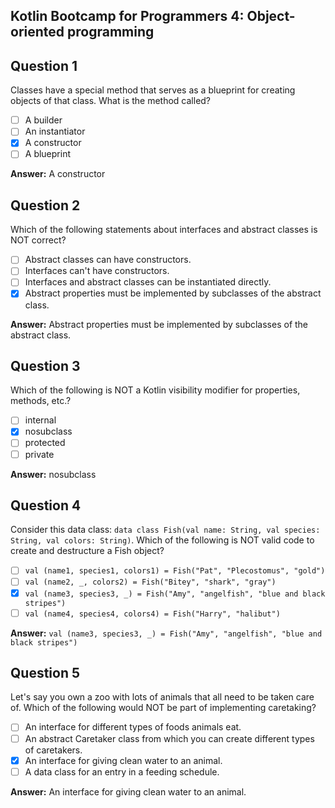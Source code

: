 ## Kotlin Bootcamp for Programmers 4: Object-oriented programming

## Question 1
Classes have a special method that serves as a blueprint for creating objects of that class. What is the method called?

- [ ] A builder
- [ ] An instantiator
- [x] A constructor
- [ ] A blueprint

**Answer:** A constructor

## Question 2
Which of the following statements about interfaces and abstract classes is NOT correct?

- [ ] Abstract classes can have constructors.
- [ ] Interfaces can't have constructors.
- [ ] Interfaces and abstract classes can be instantiated directly.
- [x] Abstract properties must be implemented by subclasses of the abstract class.

**Answer:** Abstract properties must be implemented by subclasses of the abstract class.

## Question 3
Which of the following is NOT a Kotlin visibility modifier for properties, methods, etc.?

- [ ] internal
- [x] nosubclass
- [ ] protected
- [ ] private

**Answer:** nosubclass

## Question 4
Consider this data class: `data class Fish(val name: String, val species: String, val colors: String)`. Which of the following is NOT valid code to create and destructure a Fish object?

- [ ] `val (name1, species1, colors1) = Fish("Pat", "Plecostomus", "gold")`
- [ ] `val (name2, _, colors2) = Fish("Bitey", "shark", "gray")`
- [x] `val (name3, species3, _) = Fish("Amy", "angelfish", "blue and black stripes")`
- [ ] `val (name4, species4, colors4) = Fish("Harry", "halibut")`

**Answer:** `val (name3, species3, _) = Fish("Amy", "angelfish", "blue and black stripes")`

## Question 5
Let's say you own a zoo with lots of animals that all need to be taken care of. Which of the following would NOT be part of implementing caretaking?

- [ ] An interface for different types of foods animals eat.
- [ ] An abstract Caretaker class from which you can create different types of caretakers.
- [x] An interface for giving clean water to an animal.
- [ ] A data class for an entry in a feeding schedule.

**Answer:** An interface for giving clean water to an animal.